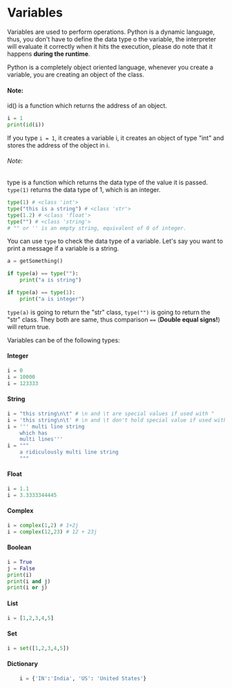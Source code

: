 # Variables

Variables are used to perform operations. Python is a dynamic language, thus, you don't have to define the data type o the variable, the interpreter will evaluate it correctly when it hits the execution, please do note that it happens **during the runtime**.

Python is a completely object oriented language, whenever you create a variable, you are creating an object of the class. 

#### Note:

id() is a function which returns the address of an object.

```python
i = 1
print(id(i))
```

If you type `i = 1`, it creates a variable i, it creates an object of type "int" and stores the address of the object in i.

###### Note:
type is a function which returns the data type of the value it is passed. `type(1)` returns the data type of 1, which is an integer.

```python
type(1) # <class 'int'>
type("this is a string") # <class 'str'>
type(1.2) # <class 'float'>
type("") # <class 'string'> 
# "" or '' is an empty string, equivalent of 0 of integer.
```

You can use `type` to check the data type of a variable. Let's say you want to print a message if a variable is a string.

```python
a = getSomething()

if type(a) == type(""):
	print("a is string")

if type(a) == type(1):
	print("a is integer")
```

`type(a)` is going to return the "str" class, `type("")` is going to return the "str" class. They both are same, thus comparison `==` (**Double equal signs!**) will return true.

Variables can be of the following types:

#### Integer

```python
i = 0
i = 10000
i = 123333
```

#### String

```python
i = "this string\n\t" # \n and \t are special values if used with "
i = 'this string\n\t' # \n and \t don't hold special value if used with '
i = ''' multi line string
	which has
	multi lines'''
i = """
	a ridiculously multi line string
	"""
```

#### Float

```python
i = 1.1
i = 3.3333344445
```

#### Complex

```python
i = complex(1,2) # 1+2j
i = complex(12,23) # 12 + 23j
```

#### Boolean

```python
i = True
j = False
print(i)
print(i and j)
print(i or j)
```

#### List

```python
i = [1,2,3,4,5]
```

#### Set

```python
i = set([1,2,3,4,5])
```

#### Dictionary

```python
	i = {'IN':'India', 'US': 'United States'}
```